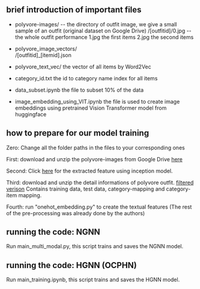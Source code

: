 ## brief introduction of important files

- polyvore-images/ 		-- the directory of outfit image, we give a small sample of an outfit (original dataset on 							Google Drive)
	/[outfitid]/0.jpg 	-- the whole outfit performance
				1.jpg   the first items
				2.jpg   the second items

- polyvore_image_vectors/	
	/[outfitid]\_[itemid].json

- polyvore_text_vec/	the vector of all items by Word2Vec

- category_id.txt	the id to category name index for all items
 
- data_subset.ipynb	the file to subset 10% of the data

- image_embedding_using_VIT.ipynb	the file is used to create image embeddings using pretrained Vision Transformer model from huggingface
  
## how to prepare for our model training
Zero:		    Change all the folder paths in the files to your corresponding ones

First:              download and unzip the polyvore-images from Google Drive [here](https://drive.google.com/drive/folders/0B4Eo9mft9jwoVDNEWlhEbUNUSE0)  

Second:             Click [here](https://drive.google.com/open?id=1ibYEw0H9L9O9OLbxCiAlcZkt_IYuwKfd) for the extracted feature using inception model.

Third:              download and unzip the detail informations of polyvore outfit.  [filtered verison](https://drive.google.com/open?id=1ibYEw0H9L9O9OLbxCiAlcZkt_IYuwKfd) Contains training data, test data, category-mapping and category-item mapping.

Fourth:		    run "onehot_embedding.py" to create the textual features (The rest of the pre-processing was already done by the authors)

## running the code: NGNN

Run main_multi_modal.py, this script trains and saves the NGNN model.

## running the code: HGNN (OCPHN)
Run main_training.ipynb, this script trains and saves the HGNN model.







